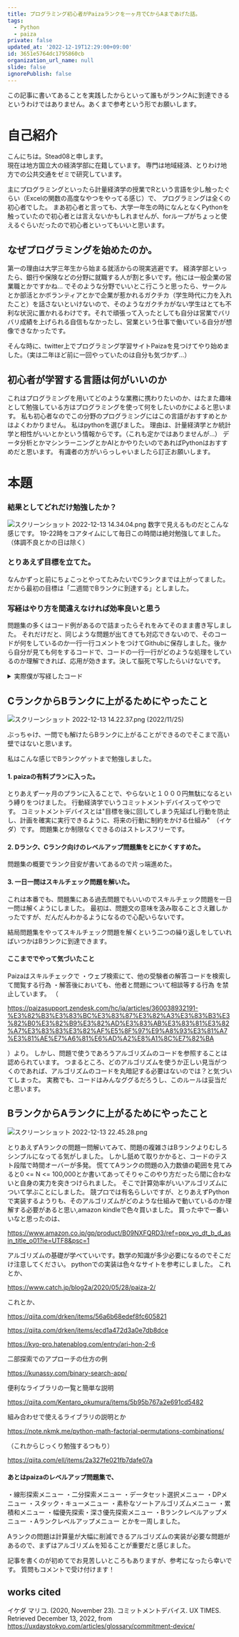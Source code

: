 ```yaml
---
title: プログラミング初心者がPaizaランクを一ヶ月でCからAまであげた話。
tags:
  - Python
  - paiza
private: false
updated_at: '2022-12-19T12:29:00+09:00'
id: 3651e5764dc1795860cb
organization_url_name: null
slide: false
ignorePublish: false
---
```

この記事に書いてあることを実践したからといって誰もがランクAに到達できるというわけではありません。あくまで参考という形でお願いします。

# 自己紹介
こんにちは。Stead08と申します。  
現在は地方国立大の経済学部に在籍しています。
専門は地域経済、とりわけ地方での公共交通をゼミで研究しています。

主にプログラミングといったら計量経済学の授業でRという言語を少し触ったぐらい（Excelの関数の高度なやつをやってる感じ）で、
プログラミングは全くの初心者でした。
まあ初心者と言っても、大学一年生の時になんとなくPythonを触っていたので初心者とは言えないかもしれませんが、forループがちょっと使えるぐらいだったので初心者といってもいいと思います。


## なぜプログラミングを始めたのか。
第一の理由は大学三年生から始まる就活からの現実逃避です。
経済学部といったら、銀行や保険などの分野に就職する人が割と多いです。他には一般企業の営業職とかですかね…
でそのような分野でいいとこ行こうと思ったら、サークルとか部活とかボランティアとかで企業が惹かれるガクチカ（学生時代に力を入れたこと）を話さないといけないので、そのようなガクチカがない学生はとても不利な状況に置かれるわけです。それで頑張って入ったとしても自分は営業でバリバリ成績を上げられる自信もなかったし、営業という仕事で働いている自分が想像できなかったです。

そんな時に、twitter上でプログラミング学習サイトPaizaを見つけてやり始めました。（実は二年ほど前に一回やっていたのは自分も気づかず…）
## 初心者が学習する言語は何がいいのか
これはプログラミングを用いてどのような業務に携わりたいのか、はたまた趣味として勉強している方はプログラミングを使って何をしたいのかによると思います。
私も初心者なのでこの分野のプログラミングにはこの言語がおすすめとかはよくわかりません。
私はpythonを選びました。
理由は、計量経済学とか統計学と相性がいいとかという情報からです。（これも定かではありませんが…）
データ分析とかマシンラーニングとかAIとかやりたいのであればPythonはおすすめだと思います。
有識者の方がいらっしゃいましたら訂正お願いします。



# 本題
### 結果としてどれだけ勉強したか？
![スクリーンショット 2022-12-13 14.34.04.png](https://qiita-image-store.s3.ap-northeast-1.amazonaws.com/0/687149/98aeb4f8-402c-ee98-f996-5dfe13ad287a.png)
数字で見えるものだとこんな感じです。
19-22時をコアタイムにして毎日この時間は絶対勉強してました。（体調不良とかの日は除く）
### とりあえず目標を立てた。
なんかずっと前にちょこっとやってたみたいでCランクまでは上がってました。
だから最初の目標は「二週間でBランクに到達する」としました。

### 写経はやり方を間違えなければ効率良いと思う
問題集の多くはコード例があるので詰まったらそれをみてそのまま書き写しました。
それだけだと、同じような問題が出てきても対応できないので、そのコードが何をしているのか一行一行コメントをつけてGithubに保存しました。後から自分が見ても何をするコードで、コードの一行一行がどのような処理をしているのか理解できれば、応用が効きます。決して脳死で写したらいけないです。

<details><summary>実際僕が写経したコード</summary>


```py
from collections import deque
#マップの行数H,列数w,探索回数n
H, W, = map(int, input().split())
#スタート地点
y, x = map(int, input().split())
#ゴール地点
gy, gx = map(int, input().split())
#que作成
q = deque()
#スタート位置を入れる
q.append((y, x))
#各マスの移動回数を記録するためのリストを作成
l = [[-1] * W for _ in range(H)]
#スタート地点は0回移動
l[y][x] = 0
#マップを入力
mp = []
for _ in range(H):
    s = list(input())
    mp.append(s)
mp[y][x] = "*"
#bfs
while q:
    #queからFIFOで一つ取り出す
    ny, nx = q.popleft()
    #前後左右の探索
    for dy, dx in ((-1, 0), (1, 0), (0, -1), (0, 1)):
        #もし上下左右で移動可能だったら
        if 0 <= ny + dy < H and 0 <= nx + dx < W and mp[ny + dy][nx + dx] != "#":
            #候補がまだ移動したことがない座標だったら
            if l[ny + dy][nx + dx] == -1:
                #移動元が既に何回移動してきたかがl[ny][nx]でそれに一回追加したものを移動先座標のlに代入
                l[ny + dy][nx + dx] = l[ny][nx] + 1
                #移動したのでそれを示すために"*"にする
                mp[ny + dy][nx + dx] = "*"
                #移動先をqueに入れる
                q.append((ny + dy, nx + dx))
#ゴール判定
if mp[gy][gx] == "*":
    #ゴールまで最短何歩移動するか
    print(l[gy][gx])
else:
    print("No")
    
```
</details>

## CランクからBランクに上がるためにやったこと
![スクリーンショット 2022-12-13 14.22.37.png](https://qiita-image-store.s3.ap-northeast-1.amazonaws.com/0/687149/718cdc30-bb68-3bb3-29da-b23b26474b63.png)
(2022/11/25)

ぶっちゃけ、一問でも解けたらBランクに上がることができるのでそこまで高い壁ではないと思います。


私はこんな感じでBランクゲットまで勉強しました。
#### 1. paizaの有料プランに入った。
とりあえず一ヶ月のプランに入ることで、やらないと１０００円無駄になるという縛りをつけました。
行動経済学でいうコミットメントデバイスってやつです。
コミットメントデバイスとは"目標を後に回してしまう先延ばし行動を防止し、計画を確実に実行できるように、将来の行動に制約をかける仕組み"　（イケダ）です。
問題集とか制限なくできるのはストレスフリーです。
#### 2. Dランク、Cランク向けのレベルアップ問題集をとにかくすすめた。
問題集の概要でランク目安が書いてあるので片っ端進めた。
#### 3. 一日一問はスキルチェック問題を解いた。
これは本番でも、問題集にある過去問題でもいいのでスキルチェック問題を一日一問は解くようにしました。
最初は、問題文の意味を汲み取ることさえ難しかったですが、だんだんわかるようになるので心配いらないです。

結局問題集をやってスキルチェック問題を解くという二つの繰り返しをしていればいつかはBランクに到達できます。
#### ここまででやって気づいたこと
Paizaはスキルチェックで
・ウェブ検索にて、他の受験者の解答コードを検索して閲覧する行為
・解答後においても、他者と問題について相談等する行為
を禁止しています。
（

https://paizasupport.zendesk.com/hc/ja/articles/360038932191-%E3%82%B3%E3%83%BC%E3%83%87%E3%82%A3%E3%83%B3%E3%82%B0%E3%82%B9%E3%82%AD%E3%83%AB%E3%83%81%E3%82%A7%E3%83%83%E3%82%AF%E5%8F%97%E9%A8%93%E3%81%A7%E3%81%AE%E7%A6%81%E6%AD%A2%E8%A1%8C%E7%82%BA

）より。
しかし、問題で使うであろうアルゴリズムのコードを参照することは認められています。
つまるところ、どのアルゴリズムを使うか正しい見当がつくのであれば、アルゴリズムのコードを丸暗記する必要はないのでは？と気づいてしまった。
実務でも、コードはみんなググるだろうし、このルールは妥当だと思います。

## BランクからAランクに上がるためにやったこと
![スクリーンショット 2022-12-13 22.45.28.png](https://qiita-image-store.s3.ap-northeast-1.amazonaws.com/0/687149/2a86a860-f0a9-dc01-a84f-23ebfb32b4e2.png)

とりあえずAランクの問題一問解いてみて、問題の複雑さはBランクよりむしろシンプルになってる気がしました。
しかし舐めて取りかかると、コードのテスト段階で時間オーバーが多発。
慌ててAランクの問題の入力数値の範囲を見てみると0 <= N <= 100,000とか書いてあってそりゃこのやり方だったら間に合わないと自身の実力を突きつけられました。
そこで計算効率がいいアルゴリズムについて学ぶことにしました。
競プロでは有名らしいですが、とりあえずPythonで実装するようりも、そのアルゴリズムがどのような仕組みで動いているのか理解する必要があると思い,amazon kindleで色々買いました。
買った中で一番いいなと思ったのは、

https://www.amazon.co.jp/gp/product/B09NXFQRD3/ref=ppx_yo_dt_b_d_asin_title_o01?ie=UTF8&psc=1

アルゴリズムの基礎が学べていいです。数学の知識が多少必要になるのでそこだけ注意してください。
pythonでの実装は色々なサイトを参考にしました。
これとか、

https://www.catch.jp/blog2a/2020/05/28/paiza-2/

これとか、

https://qiita.com/drken/items/56a6b68edef8fc605821

https://qiita.com/drken/items/ecd1a472d3a0e7db8dce

https://kyo-pro.hatenablog.com/entry/ari-hon-2-6

二部探索でのアプローチの仕方の例

https://kunassy.com/binary-search-app/

便利なライブラリの一覧と簡単な説明

https://qiita.com/Kentaro_okumura/items/5b95b767a2e691cd5482

組み合わせで使えるライブラリの説明とか

https://note.nkmk.me/python-math-factorial-permutations-combinations/

（これからじっくり勉強するつもり）

https://qiita.com/ell/items/2a327fe021fb7dafe07a

#### あとはpaizaのレベルアップ問題集で、
・線形探索メニュー
・二分探索メニュー
・データセット選択メニュー
・DPメニュー
・スタック・キューメニュー
・素朴なソートアルゴリズムメニュー
・累積和メニュー
・幅優先探索・深さ優先探索メニュー
・Bランクレベルアップメニュー
・Aランクレベルアップメニュー
とかを一周しました。

Aランクの問題は計算量が大幅に削減できるアルゴリズムの実装が必要な問題があるので、まずはアルゴリズムを知ることが重要だと感じました。


記事を書くのが初めてでお見苦しいところもありますが、参考になったら幸いです。
質問もコメントで受け付けます！

## works cited
イケダ マリコ. (2020, November 23). コミットメントデバイス. UX TIMES. Retrieved December 13, 2022, from https://uxdaystokyo.com/articles/glossary/commitment-device/ 

